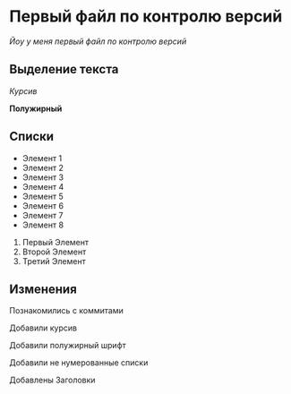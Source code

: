 # Первый файл по контролю версий

*Йоу у меня первый файл по контролю версий*

## Выделение текста
*Курсив*

**Полужирный**
## Списки
* Элемент 1
* Элемент 2
* Элемент 3
* Элемент 4
* Элемент 5
* Элемент 6
* Элемент 7
* Элемент 8

1. Первый Элемент
2. Второй Элемент
3. Третий Элемент

## Изменения 
Познакомились с коммитами

Добавили курсив

Добавили полужирный шрифт

Добавили не нумерованные списки

Добавлены Заголовки
